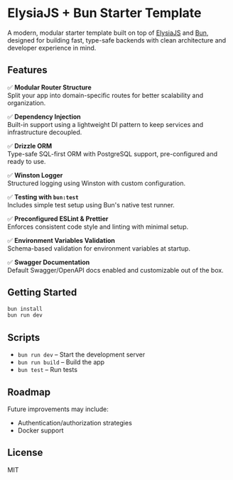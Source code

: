 # ElysiaJS + Bun Starter Template

A modern, modular starter template built on top of [ElysiaJS](https://elysiajs.com/) and [Bun](https://bun.sh/), designed for building fast, type-safe backends with clean architecture and developer experience in mind.

## Features

✅ **Modular Router Structure**  
Split your app into domain-specific routes for better scalability and organization.

✅ **Dependency Injection**  
Built-in support using a lightweight DI pattern to keep services and infrastructure decoupled.

✅ **Drizzle ORM**  
Type-safe SQL-first ORM with PostgreSQL support, pre-configured and ready to use.

✅ **Winston Logger**  
Structured logging using Winston with custom configuration.

✅ **Testing with `bun:test`**  
Includes simple test setup using Bun's native test runner.

✅ **Preconfigured ESLint & Prettier**  
Enforces consistent code style and linting with minimal setup.

✅ **Environment Variables Validation**  
Schema-based validation for environment variables at startup.

✅ **Swagger Documentation**  
Default Swagger/OpenAPI docs enabled and customizable out of the box.

## Getting Started

```bash
bun install
bun run dev
```

## Scripts

- `bun run dev` – Start the development server
- `bun run build` – Build the app
- `bun test` – Run tests

## Roadmap

Future improvements may include:

- Authentication/authorization strategies
- Docker support

## License

MIT

